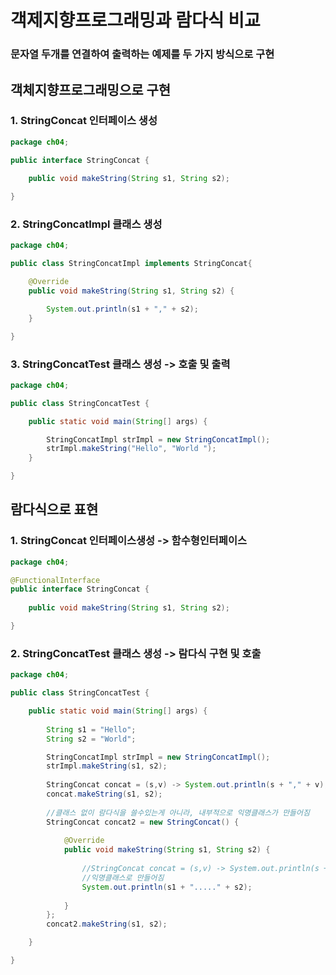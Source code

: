# 객제지향프로그래밍과 람다식 비교
### 문자열 두개를 연결하여 출력하는 예제를 두 가지 방식으로 구현

## 객체지향프로그래밍으로 구현
### 1. StringConcat 인터페이스 생성
```java
package ch04;

public interface StringConcat {
	
	public void makeString(String s1, String s2);

}
```

### 2. StringConcatImpl 클래스 생성
```java
package ch04;

public class StringConcatImpl implements StringConcat{

	@Override
	public void makeString(String s1, String s2) {

		System.out.println(s1 + "," + s2);
	}

}
```

### 3. StringConcatTest 클래스 생성 -> 호출 및 출력
```java
package ch04;

public class StringConcatTest {

	public static void main(String[] args) {

		StringConcatImpl strImpl = new StringConcatImpl();
		strImpl.makeString("Hello", "World ");
	}

}
```

## 람다식으로 표현
### 1. StringConcat 인터페이스생성 -> 함수형인터페이스
```java
package ch04;

@FunctionalInterface
public interface StringConcat {
	
	public void makeString(String s1, String s2);

}
```

### 2. StringConcatTest 클래스 생성 -> 람다식 구현 및 호출 
```java
package ch04;

public class StringConcatTest {

	public static void main(String[] args) {
		
		String s1 = "Hello";
		String s2 = "World";

		StringConcatImpl strImpl = new StringConcatImpl();
		strImpl.makeString(s1, s2);
		
		StringConcat concat = (s,v) -> System.out.println(s + "," + v);
		concat.makeString(s1, s2);
		
		//클래스 없이 람다식을 쓸수있는게 아니라, 내부적으로 익명클래스가 만들어짐
		StringConcat concat2 = new StringConcat() {
			
			@Override
			public void makeString(String s1, String s2) {
				
				//StringConcat concat = (s,v) -> System.out.println(s + "," + v); 이부분이 
				//익명클래스로 만들어짐
				System.out.println(s1 + "....." + s2);
				
			}
		};
		concat2.makeString(s1, s2);

	}

}
```
